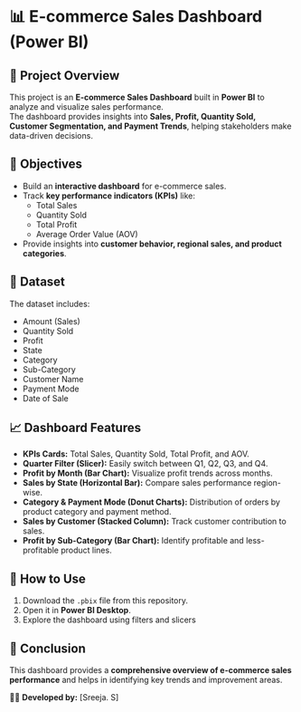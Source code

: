 # 📊 E-commerce Sales Dashboard (Power BI)

## 📌 Project Overview
This project is an **E-commerce Sales Dashboard** built in **Power BI** to analyze and visualize sales performance.  
The dashboard provides insights into **Sales, Profit, Quantity Sold, Customer Segmentation, and Payment Trends**, helping stakeholders make data-driven decisions.

## 🎯 Objectives
- Build an **interactive dashboard** for e-commerce sales.
- Track **key performance indicators (KPIs)** like:
  - Total Sales
  - Quantity Sold
  - Total Profit
  - Average Order Value (AOV)
- Provide insights into **customer behavior, regional sales, and product categories**.

## 📂 Dataset
The dataset includes:
- Amount (Sales)
- Quantity Sold
- Profit
- State
- Category
- Sub-Category
- Customer Name
- Payment Mode
- Date of Sale

## 📈 Dashboard Features
- **KPIs Cards:** Total Sales, Quantity Sold, Total Profit, and AOV.  
- **Quarter Filter (Slicer):** Easily switch between Q1, Q2, Q3, and Q4.  
- **Profit by Month (Bar Chart):** Visualize profit trends across months.  
- **Sales by State (Horizontal Bar):** Compare sales performance region-wise.  
- **Category & Payment Mode (Donut Charts):** Distribution of orders by product category and payment method.  
- **Sales by Customer (Stacked Column):** Track customer contribution to sales.  
- **Profit by Sub-Category (Bar Chart):** Identify profitable and less-profitable product lines.    

## 🚀 How to Use
1. Download the `.pbix` file from this repository.  
2. Open it in **Power BI Desktop**.  
3. Explore the dashboard using filters and slicers  

## 📌 Conclusion
This dashboard provides a **comprehensive overview of e-commerce sales performance** and helps in identifying key trends and improvement areas.


👩‍💻 **Developed by:** [Sreeja. S]  
